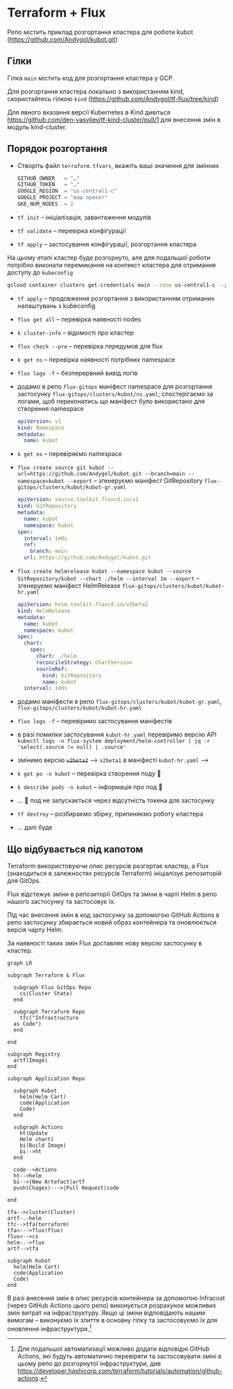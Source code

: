 # Terraform + Flux

Репо містить приклад розгортання кластера для роботи kubot (<https://github.com/Andygol/kubot.git>)

## Гілки

Гілка `main` містить код для розгортання кластера у GCP.

Для розгортання кластера локально з використанням kind, скористайтесь гілкою `kind` (<https://github.com/Andygol/tf-flux/tree/kind>)

Для явного вказання версії Kubernetes в Kind дивіться <https://github.com/den-vasyliev/tf-kind-cluster/pull/1> для внесення змін в модуль kind-cluster.

## Порядок розгортання

* Створіть файл `terraform.tfvars`, вкажіть ваші значення для змінних

  ```tf
  GITHUB_OWNER   = "…"
  GITHUB_TOKEN   = "…"
  GOOGLE_REGION  = "us-central1-c"
  GOOGLE_PROJECT = "ваш проєкт"
  GKE_NUM_NODES  = 2
  ```

* `tf init` – ініціалізація, завантаження модулів
* `tf validate` – перевірка конфігурації
* `tf apply` – застосування конфігурації, розгортання кластера

На цьому етапі кластер буде розгорнуто, але для подальшої роботи потрібно виконати перемикання на контекст кластера для отримання доступу до `kubeconfig`

```sh
gcloud container clusters get-credentials main --zone us-central1-c --project <ваш проєкт>
```

* `tf apply` – продовження розгортання з використанням отриманих налаштувань з kubeconfig
* `flux get all` – перевірка наявності nodes
* `k cluster-info` – відомості про кластер
* `flux check --pre` – перевірка передумов для flux
* `k get ns` – перевірка наявності потрібних namespace
* `flux logs -f` – безперервний вивід логів

* додамо в репо `flux-gitops` маніфест namespace для розгортання застосунку `flux-gitops/clusters/kubot/ns.yaml`; спостерігаємо за логами, щоб переконатись що маніфест було використано для створення namespace

    ```yaml ns.yaml
    apiVersion: v1
    kind: Namespace
    metadata:
      name: kubot
    ```

* `k get ns` – перевіряємо namespace
  
* `flux create source git kubot --url=https://github.com/Andygol/kubot.git --branch=main --namespace=kubot --export` – згенеруємо маніфест GitRepository `flux-gitops/clusters/kubot/kubot-gr.yaml`
  
  ```yaml
  apiVersion: source.toolkit.fluxcd.io/v1
  kind: GitRepository
  metadata:
    name: kubot
    namespace: kubot
  spec:
    interval: 1m0s
    ref:
      branch: main
    url: https://github.com/Andygol/kubot.git
  ```

* `flux create helmrelease kubot --namespace kubot --source GitRepository/kubot --chart ./helm --interval 1m --export` – згенеруємо маніфест HelmRelease `flux-gitops/clusters/kubot/kubot-hr.yaml` 

  ```yaml
  apiVersion: helm.toolkit.fluxcd.io/v2beta2
  kind: HelmRelease
  metadata:
    name: kubot
    namespace: kubot
  spec:
    chart:
      spec:
        chart: ./helm
        reconcileStrategy: ChartVersion
        sourceRef:
          kind: GitRepository
          name: kubot
    interval: 1m0s
  ```

* додамо маніфести в репо `flux-gitops/clusters/kubot/kubot-gr.yaml`, `flux-gitops/clusters/kubot/kubot-hr.yaml`

* `flux logs -f` – перевіримо застосування маніфестів
* в разі помилки застосування `kubot-hr.yaml` перевіримо версію API `kubectl logs -n flux-system deployment/helm-controller | jq -r 'select(.source != null) | .source'`

* змінимо версію ~~`v2beta2`~~ --> `v2beta1` в маніфесті `kubot-hr.yaml` -->

* `k get po -n kubot` – перевірка створення поду 🫛
* `k describe pods -n kubot` – інформація про под 🫛
* … 🫛 под не запускається через відсутність токена для застосунку
* `tf destroy` – розбираємо збірку, припиняємо роботу кластера
* … далі буде

## Що відбувається під капотом

Terraform використовуючи опис ресурсів розгортає кластер, а Flux (знаходиться в залежностях ресурсів Terraform) ініціалізує репозиторій для GitOps.

Flux відстежує зміни в репозиторії GitOps та зміни в чарті Helm в репо нашого застосунку та застосовує їх.

Під час внесення змін в код застосунку за допомогою GitHub Actions в репо застосунку збирається новий образ контейнера та оновлюється версія чарту Helm.

За наявності таких змін Flux доставляє нову версію застосунку в кластер.

```mermaid
graph LR

subgraph Terraform & Flux

  subgraph Flux GitOps Repo
    cs(Cluster State)
  end

  subgraph Terraform Repo
    tfc("Infrastructure 
  as Code")
  end

end

subgraph Registry
  artf(Image)
end

subgraph Application Repo

  subgraph Kubot
    helm(Helm Cart)
    code(Application 
    Code)
  end

  subgraph Actions
    ht(Update 
    Helm chart)
    bi(Build Image)
    bi-->ht
  end

  code-->Actions
  ht-->helm
  bi-->|New Artefact|artf
  push(Chages)--->|Pull Request|code

end

tfa-->cluster(Cluster)
artf-.-helm
tfc-->tfa(terraform)
tfa<--->flux(flux)
flux<-->cs
helm-.->flux
artf-->tfa

subgraph Kubot
  helm(Helm Cart)
  code(Application 
  Code)
end

```

В разі внесення змін в опис ресурсів контейнера за допомогою Infracost (через GitHub Actions цього репо) виконується розрахунок можливих змін витрат на інфраструктуру. Якщо ці зміни відповідають нашим вимогам – виконуємо їх злиття в основну гілку та застосовуємо їх для оновлення інфраструктури.[^1]

[^1]: Для подальшої автоматизації можливо додати відповідні GitHub Actions, які будуть автоматично перевіряти та застосовувати зміні в цьому репо до розгорнутої інфраструктури, див <https://developer.hashicorp.com/terraform/tutorials/automation/github-actions>.
